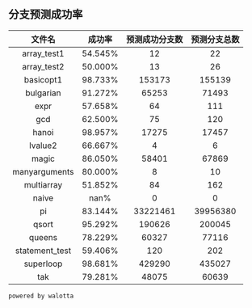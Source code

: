 ## 分支预测成功率
| 文件名 | 成功率 | 预测成功分支数 | 预测分支总数 |
| :----: | :----: | :------------: | :----------: |
|array_test1|54.545%|12|22|
|array_test2|50.000%|13|26|
|basicopt1|98.733%|153173|155139|
|bulgarian|91.272%|65253|71493|
|expr|57.658%|64|111|
|gcd|62.500%|75|120|
|hanoi|98.957%|17275|17457|
|lvalue2|66.667%|4|6|
|magic|86.050%|58401|67869|
|manyarguments|80.000%|8|10|
|multiarray|51.852%|84|162|
|naive|nan%|0|0|
|pi|83.144%|33221461|39956380|
|qsort|95.292%|190626|200045|
|queens|78.229%|60327|77116|
|statement_test|59.406%|120|202|
|superloop|98.681%|429290|435027|
|tak|79.281%|48075|60639|

`powered by walotta`